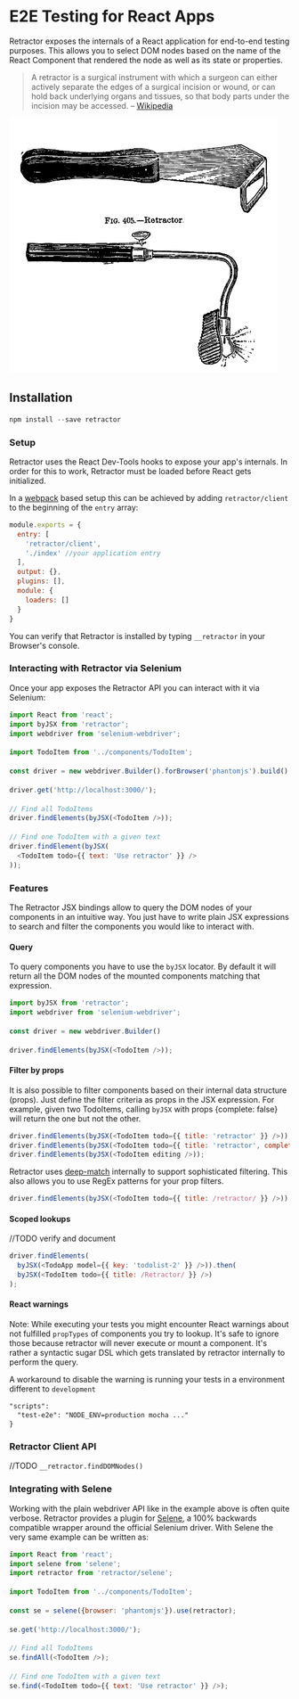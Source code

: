 # E2E Testing for React Apps

Retractor exposes the internals of a React application for end-to-end testing purposes. This allows you to select DOM nodes based on the name of the React Component that rendered the node as well as its state or properties.


> A retractor is a surgical instrument with which a surgeon can either actively separate the edges of a surgical incision or wound, or can hold back underlying organs and tissues, so that body parts under the incision may be accessed. – [Wikipedia][1]

![retractor](retractor.png)

## Installation

```javascript
npm install --save retractor
```

### Setup

Retractor uses the React Dev-Tools hooks to expose your app's internals. In order for this to work, Retractor must be loaded before React gets initialized.

In a [webpack][4] based setup this can be achieved by adding `retractor/client` to the beginning of the `entry` array:

```javascript
module.exports = {
  entry: [
    'retractor/client',
    './index' //your application entry
  ],
  output: {},
  plugins: [],
  module: {
    loaders: []
  }
}
```

You can verify that Retractor is installed by typing `__retractor` in your Browser's console.

### Interacting with Retractor via Selenium

Once your app exposes the Retractor API you can interact with it via Selenium:

```js
import React from 'react';
import byJSX from 'retractor';
import webdriver from 'selenium-webdriver';

import TodoItem from '../components/TodoItem';

const driver = new webdriver.Builder().forBrowser('phantomjs').build();

driver.get('http://localhost:3000/');

// Find all TodoItems
driver.findElements(byJSX(<TodoItem />));

// Find one TodoItem with a given text
driver.findElement(byJSX(
  <TodoItem todo={{ text: 'Use retractor' }} />
));
```

### Features

The Retractor JSX bindings allow to query the DOM nodes of your components in an intuitive way. You just have to write plain JSX expressions to search and filter the components you would like to interact with.

#### Query
To query components you have to use the `byJSX` locator.
By default it will return all the DOM nodes of the mounted components matching that expression.

```js
import byJSX from 'retractor';
import webdriver from 'selenium-webdriver';

const driver = new webdriver.Builder()

driver.findElements(byJSX(<TodoItem />));
```

#### Filter by props
It is also possible to filter components based on their internal data structure (props). Just define the filter criteria as props in the JSX expression. For example, given two TodoItems, calling `byJSX` with props {complete: false} will return the one but not the other.

```js
driver.findElements(byJSX(<TodoItem todo={{ title: 'retractor' }} />));
driver.findElements(byJSX(<TodoItem todo={{ title: 'retractor', completed: false }} />));
driver.findElements(byJSX(<TodoItem editing />));
```

Retractor uses [deep-match][5] internally to support sophisticated filtering. This also allows you to use RegEx patterns for your prop filters.

```js
driver.findElements(byJSX(<TodoItem todo={{ title: /retractor/ }} />))
```

#### Scoped lookups
//TODO verify and document
```js
driver.findElements(
  byJSX(<TodoApp model={{ key: 'todolist-2' }} />)).then(
  byJSX(<TodoItem todo={{ title: /Retractor/ }} />)
);
```

#### React warnings
Note: While executing your tests you might encounter React warnings about not fulfilled `propTypes` of components you try to lookup. It's safe to ignore those because retractor will never execute or mount a component. It's rather a syntactic sugar DSL which gets translated by retractor internally to perform the query.

A workaround to disable the warning is running your tests in a environment different to `development`

```
"scripts":
  "test-e2e": "NODE_ENV=production mocha ..."
}
```

### Retractor Client API
//TODO
`__retractor.findDOMNodes()`


### Integrating with Selene

Working with the plain webdriver API like in the example above is often quite verbose. Retractor provides a plugin for [Selene][3], a 100% backwards compatible wrapper around the official Selenium driver. With Selene the very same example can be written as:

```js
import React from 'react';
import selene from 'selene';
import retractor from 'retractor/selene';

import TodoItem from '../components/TodoItem';

const se = selene({browser: 'phantomjs'}).use(retractor);

se.get('http://localhost:3000/');

// Find all TodoItems
se.findAll(<TodoItem />);

// Find one TodoItem with a given text
se.find(<TodoItem todo={{ text: 'Use retractor' }} />);
```

[1]: https://en.wikipedia.org/wiki/Retractor_(medical)
[2]: https://github.com/SeleniumHQ/selenium
[3]: https://github.com/LiquidLabsGmbH/selene
[4]: https://github.com/webpack/webpack
[5]: https://github.com/fgnass/deep-match

